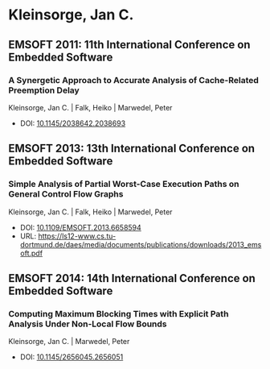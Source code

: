 # Kleinsorge, Jan C.

## EMSOFT 2011: 11th International Conference on Embedded Software

### A Synergetic Approach to Accurate Analysis of Cache-Related Preemption Delay
Kleinsorge, Jan C. | Falk, Heiko | Marwedel, Peter
* DOI: [10.1145/2038642.2038693](https://doi.org/10.1145/2038642.2038693)

## EMSOFT 2013: 13th International Conference on Embedded Software

### Simple Analysis of Partial Worst-Case Execution Paths on General Control Flow Graphs
Kleinsorge, Jan C. | Falk, Heiko | Marwedel, Peter
* DOI: [10.1109/EMSOFT.2013.6658594](https://doi.org/10.1109/EMSOFT.2013.6658594)
* URL: <https://ls12-www.cs.tu-dortmund.de/daes/media/documents/publications/downloads/2013_emsoft.pdf>

## EMSOFT 2014: 14th International Conference on Embedded Software

### Computing Maximum Blocking Times with Explicit Path Analysis Under Non-Local Flow Bounds
Kleinsorge, Jan C. | Marwedel, Peter
* DOI: [10.1145/2656045.2656051](https://doi.org/10.1145/2656045.2656051)

